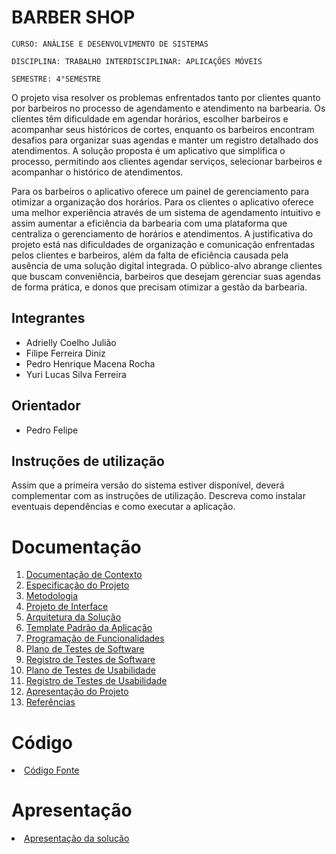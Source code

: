 # BARBER SHOP

`CURSO: ANÁLISE E DESENVOLVIMENTO DE SISTEMAS`

`DISCIPLINA: TRABALHO INTERDISCIPLINAR: APLICAÇÕES MÓVEIS`

`SEMESTRE: 4°SEMESTRE`

O projeto visa resolver os problemas enfrentados tanto por clientes quanto por barbeiros no processo de agendamento e atendimento na barbearia. Os clientes têm dificuldade em agendar horários, escolher barbeiros e acompanhar seus históricos de cortes, enquanto os barbeiros encontram desafios para organizar suas agendas e manter um registro detalhado dos atendimentos. A solução proposta é um aplicativo que simplifica o processo, permitindo aos clientes agendar serviços, selecionar barbeiros e acompanhar o histórico de atendimentos.

Para os barbeiros o aplicativo oferece um painel de gerenciamento para otimizar a organização dos horários. Para os clientes o aplicativo oferece uma melhor experiência através de um sistema de agendamento intuitivo e assim aumentar a eficiência da barbearia com uma plataforma que centraliza o gerenciamento de horários e atendimentos. A justificativa do projeto está nas dificuldades de organização e comunicação enfrentadas pelos clientes e barbeiros, além da falta de eficiência causada pela ausência de uma solução digital integrada. O público-alvo abrange clientes que buscam conveniência, barbeiros que desejam gerenciar suas agendas de forma prática, e donos que precisam otimizar a gestão da barbearia.

## Integrantes

* Adrielly Coelho Julião
* Filipe Ferreira Diniz
* Pedro Henrique Macena Rocha
* Yuri Lucas Silva Ferreira

## Orientador

* Pedro Felipe

## Instruções de utilização

Assim que a primeira versão do sistema estiver disponível, deverá complementar com as instruções de utilização. Descreva como instalar eventuais dependências e como executar a aplicação.

# Documentação

<ol>
<li><a href="docs/01-Documentação de Contexto.md"> Documentação de Contexto</a></li>
<li><a href="docs/02-Especificação do Projeto.md"> Especificação do Projeto</a></li>
<li><a href="docs/03-Metodologia.md"> Metodologia</a></li>
<li><a href="docs/04-Projeto de Interface.md"> Projeto de Interface</a></li>
<li><a href="docs/05-Arquitetura da Solução.md"> Arquitetura da Solução</a></li>
<li><a href="docs/06-Template Padrão da Aplicação.md"> Template Padrão da Aplicação</a></li>
<li><a href="docs/07-Programação de Funcionalidades.md"> Programação de Funcionalidades</a></li>
<li><a href="docs/08-Plano de Testes de Software.md"> Plano de Testes de Software</a></li>
<li><a href="docs/09-Registro de Testes de Software.md"> Registro de Testes de Software</a></li>
<li><a href="docs/10-Plano de Testes de Usabilidade.md"> Plano de Testes de Usabilidade</a></li>
<li><a href="docs/11-Registro de Testes de Usabilidade.md"> Registro de Testes de Usabilidade</a></li>
<li><a href="docs/12-Apresentação do Projeto.md"> Apresentação do Projeto</a></li>
<li><a href="docs/13-Referências.md"> Referências</a></li>
</ol>

# Código

<li><a href="src/README.md"> Código Fonte</a></li>

# Apresentação

<li><a href="presentation/README.md"> Apresentação da solução</a></li>

